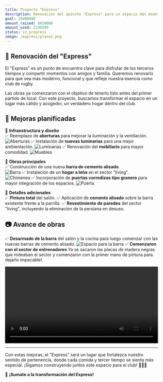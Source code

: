 ```yaml
---
title: Proyecto "Express"
description: Renovación del quincho "Express" para un espacio más moderno y funcional.
goal: 15000000
amount_raised: 8650000
amount_used: 2190594
status: in_progress
image: /express/plano1.png
---
```


## 🏉 Renovación del "Express"

El "Express" es un punto de encuentro clave para disfrutar de los terceros tiempos y compartir momentos con amigos y familia. Queremos renovarlo para que sea más moderno, funcional y que refleje nuestra esencia como club de rugby.

Las obras ya comenzaron con el objetivo de tenerlo listo antes del primer partido de local. Con este proyecto, buscamos transformar el espacio en un lugar más cálido y acogedor, un verdadero hogar dentro del club.

## 🔨 Mejoras planificadas

📌 **Infraestructura y diseño**  
✅ Reemplazo de **aberturas** para mejorar la iluminación y la ventilación.
![Aberturas](/express/aberturas.png)
✅ Instalación de **nuevas luminarias** para una mejor ambientación.
![Luminarias](/express/luminarias.png)
✅ Renovación del **mobiliario** para mayor comodidad.
![Muebles](/express/muebles.png)

📌 **Obras principales**  
✅ Construcción de una nueva **barra de cemento alisado**.  
![Barra](/express/barra.png)
✅ Instalación de un **hogar a leña** en el sector "living".  
![Chimenea](/express/chimenea.png)
✅ Incorporación de **puertas corredizas tipo granero** para mayor integración de los espacios.
![Puerta](/express/puerta.png)

📌 **Detalles adicionales**  
✅ **Pintura total** del salón.
✅ Aplicación de **cemento alisado** sobre la barra existente frente a la parrilla.
✅ **Revestimiento de paredes** del sector "living", incluyendo la eliminación de la persiana en desuso.

## 📷 Avance de obras

✅ **Desarmado de la barra** del salón y la cocina para luego comenzar con las nuevas barras de cemento alisado.
![Espacio para la barra](/express/avance1.png)
✅ **Comenzaron con el sector de entrenadores** Ya se sacaron las placas de madera negras que rodeaban el sector y comenzaron con la primer mano de pintura para dejarlo impecable!.
<video controls width="600" style="display:none">

  <source src="/express/avance2.webm">
</video>
<video controls style="width: 100%; max-width: 600px; margin: auto;">

  <source src="/express/avance2.webm">
</video>

---

Con estas mejoras, el "Express" será un lugar que fortalezca nuestro sentido de pertenencia, donde cada comida y tercer tiempo se sienta más especial. ¡Sigamos construyendo juntos este espacio para el club! 💙🏉🔥

🚀 **¡Sumate a la transformación del Express!**
